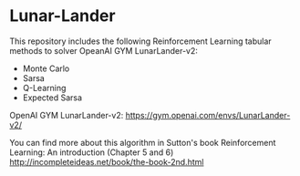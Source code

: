 # Lunar-Lander

This repository includes the following Reinforcement Learning tabular methods to solver OpeanAI GYM LunarLander-v2:
- Monte Carlo
- Sarsa
- Q-Learning
- Expected Sarsa 

OpenAI GYM LunarLander-v2: https://gym.openai.com/envs/LunarLander-v2/

You can find more about this algorithm in Sutton's book Reinforcement Learning: An introduction (Chapter 5 and 6) http://incompleteideas.net/book/the-book-2nd.html
